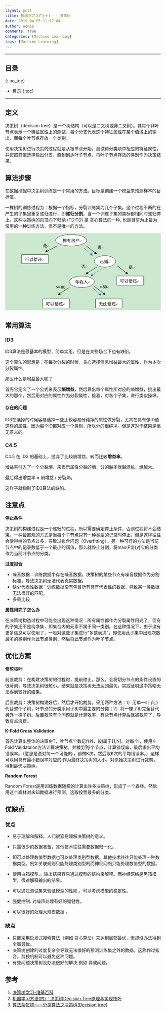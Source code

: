 ```yaml
---
layout: post
title: 机器学习入门(十) -- 决策树
date: 2019-04-05 11:17:04
author: admin
comments: true
categories: [Machine Learning]
tags: [Machine Learning]
---
```





<!-- more -->

---
## 目录
{:.no_toc}

* 目录
{:toc}
---

## 定义

决策树（decision tree）是一个树结构（可以是二叉树或非二叉树）。其每个非叶节点表示一个特征属性上的测试，每个分支代表这个特征属性在某个值域上的输出，而每个叶节点存放一个类别。

使用决策树进行决策的过程就是从根节点开始，测试待分类项中相应的特征属性，并按照其值选择输出分支，直到到达叶子节点，将叶子节点存放的类别作为决策结果。



## 算法步骤

在数据挖掘中决策树训练是一个常用的方法。目标是创建一个模型来预测样本的目标值。

一棵树的训练过程为：根据一个指标，分裂训练集为几个子集。这个过程不断的在产生的子集里重复递归进行，即**递归分割**。当一个训练子集的类标都相同时递归停止。这种决策树的自顶向下归纳 (TDITD) 是 贪心算法的一种, 也是目前为止最为常用的一种训练方法，但不是唯一的方法。

[![](/images/posts/decision-tree.jpg)](/images/posts/decision-tree.jpg) 

## 常用算法

### ID3

ID3算法是最基本的模型，简单实用，但是在某些场合下也有缺陷。

这个算法的思想是：在每次分裂的时候，贪心选择信息增益最大的属性，作为本次分裂属性。

那么什么是增益最大呢？

首先它定义了一个公式来表示**熵增益**，然后算出每个属性所对应的熵增益，挑出最大的那个，然后用对应的属性作为分裂属性，接着，对各个子集，进行类似操纵。

#### 存在的问题

ID3在选择的时候容易选择一些比较容易分纯净的属性做分裂，尤其在具有像ID值这样的属性，因为每个ID都对应一个类别，所以分的很纯净。但是这对于结果是毫无意义的。

### C4.5

C4.5 在 ID3 的基础上，抛弃了比较熵增益，转而比较**增益率**。

增益率引入了一个分裂熵，来表示属性分裂的熵，分的越多就越混乱，熵越大。 

最后得出增益率 = 熵增益 / 分裂熵。

这样子就抑制了ID3算法的缺陷。

## 注意点

**停止条件**

决策树的构建过程是一个递归的过程，所以需要确定停止条件，否则过程将不会结束。一种最直观的方式是当每个子节点只有一种类型的记录时停止，但是这样往往会使得树的节点过多，导致过拟合问题（Overfitting）。另一种可行的方法是当前节点中的记录数低于一个最小的阀值，那么就停止分割，将max(P(i))对应的分类作为当前叶节点的分类。

**过度拟合**

- 噪音数据：训练数据中存在噪音数据，决策树的某些节点有噪音数据作为分割标准，导致决策树无法代表真实数据。 
- 缺少代表性数据：训练数据没有包含所有具有代表性的数据，导致某一类数据无法很好的匹配。 
- 多重比较

**属性用完了怎么办**

在决策树构造过程中可能会出现这种情况：所有属性都作为分裂属性用光了，但有的子集还不是纯净集，即集合内的元素不属于同一类别。在这种情况下，由于没有更多信息可以使用了，一般对这些子集进行“多数表决”，即使用此子集中出现次数最多的类别作为此节点类别，然后将此节点作为叶子节点。



## 优化方案

**修剪枝叶**

前置裁剪：在构建决策树的过程时，提前停止。那么，会将切分节点的条件设置的很苛刻，导致决策树很短小。结果就是决策树无法达到最优。实践证明这中策略无法得到较好的结果。

后置裁剪：决策树构建好后，然后才开始裁剪。采用两种方法：1）用单一叶节点代替整个子树，叶节点的分类采用子树中最主要的分类；2）将一棵子树完全替代另外一棵子树。后置裁剪有个问题就是计算效率，有些节点计算后就被裁剪了，导致有点浪费。

**K-Fold Cross Validation**

首先计算出整体的决策树T，叶节点个数记作N，设i属于[1,N]。对每个i，使用K-Fold Validataion方法计算决策树，并裁剪到i个节点，计算错误率，最后求出平均错误率。（意思是说对每一个可能的i，都做K次，然后取K次的平均错误率。）这样可以用具有最小错误率对应的i作为最终决策树的大小，对原始决策树进行裁剪，得到最优决策树。

**Random Forest**

Random Forest是用训练数据随机的计算出许多决策树，形成了一个森林。然后用这个森林对未知数据进行预测，选取投票最多的分类。


## 优缺点

### 优点

- 易于理解和解释，人们很容易理解决策树的意义。

- 只需很少的数据准备，其他技术往往需要数据归一化。

- 即可以处理数值型数据也可以处理类别型数据。其他技术往往只能处理一种数据类型。例如关联规则只能处理类别型的而神经网络只能处理数值型的数据。
- 使用白箱模型.。输出结果容易通过模型的结构来解释。而神经网络是黑箱模型，很难解释输出的结果。

- 可以通过测试集来验证模型的性能 。可以考虑模型的稳定性。

- 强健控制. 对噪声处理有好的强健性。

- 可以很好的处理大规模数据 。

### 缺点

- 只能采用启发式搜索算法（例如 贪心算法）来达到局部最优，但却没办法得到全局最优。
- 决策树创建的过度复杂会导致无法很好的预测训练集之外的数据。这称作过拟合。剪枝机制可以避免这种问题。
- 有些问题决策树没办法很好的解决,例如 异或问题。

## 参考

1. [决策树学习-维基百科](https://zh.wikipedia.org/wiki/%E5%86%B3%E7%AD%96%E6%A0%91%E5%AD%A6%E4%B9%A0)
2. [机器学习方法(四)：决策树Decision Tree原理与实现技巧](https://blog.csdn.net/xbinworld/article/details/44660339)
3. [算法杂货铺——分类算法之决策树(Decision tree)](http://www.cnblogs.com/leoo2sk/archive/2010/09/19/decision-tree.html)
